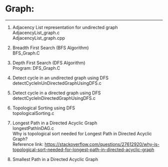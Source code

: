 # Graph:
--------
1. Adjacency List representation for undirected graph  
AdjacencyList_graph.c  
AdjacencyList_graph.cpp  
  
2. Breadth First Search (BFS Algorithm)  
BFS_Graph.C  
  
3. Depth First Search (DFS Algorithm)  
Program: DFS_Graph.C  
  
4. Detect cycle in an undirected graph using DFS  
detectCycleInUnDirectedGraphUsingDFS.c  
  
5. Detect cycle in a directed graph using DFS  
detectCycleInDirectedGraphUsingDFS.c  
  
6. Topological Sorting using DFS  
topologicalSorting.c  
  
7. Longest Path in a Directed Acyclic Graph  
longestPathInDAG.c  
Why is topological sort needed for Longest Path in Directed Acyclic Graph?  
Reference link: https://stackoverflow.com/questions/27612920/why-is-topological-sort-needed-for-longest-path-in-directed-acyclic-graph  
  
8. Smallest Path in a Directed Acyclic Graph  
